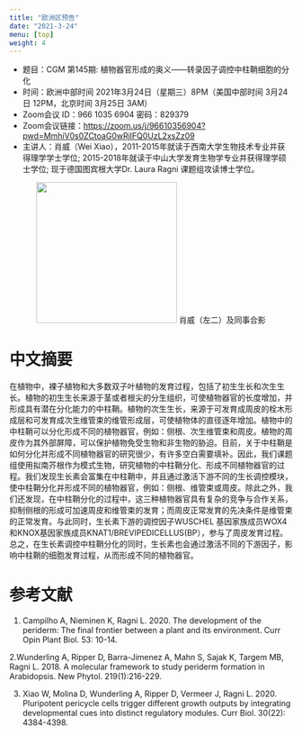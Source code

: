 ```yaml
---
title: "欧洲区预告"
date: "2021-3-24"
menu: [top]
weight: 4
---
```


- 题目：CGM 第145期: 植物器官形成的奥义——转录因子调控中柱鞘细胞的分化
- 时间：欧洲中部时间 2021年3月24日（星期三）8PM（美国中部时间 3月24日 12PM，北京时间 3月25日 3AM）
- Zoom会议 ID：966 1035 6904 密码：829379 
- Zoom会议链接：https://zoom.us/j/96610356904?pwd=MmhiV0s0ZCtoaG0wRjlFQ0UzL2xsZz09
- 主讲人：肖威（Wei Xiao），2011-2015年就读于西南大学生物技术专业并获得理学学士学位; 2015-2018年就读于中山大学发育生物学专业并获得理学硕士学位; 现于德国图宾根大学Dr. Laura Ragni 课题组攻读博士学位。

<div align="center">
<img src="https://i.ibb.co/C8NkntZ/1.png" height=250>
肖威（左二）及同事合影
</div>

# 中文摘要

在植物中，裸子植物和大多数双子叶植物的发育过程，包括了初生生长和次生生长。植物的初生生长来源于茎或者根尖的分生组织，可使植物器官的长度增加，并形成具有潜在分化能力的中柱鞘。植物的次生生长，来源于可发育成周皮的栓木形成层和可发育成次生维管束的维管形成层，可使植物体的直径逐年增加。植物中的中柱鞘可以分化形成不同的植物器官，例如：侧根、次生维管束和周皮。植物的周皮作为其外部屏障，可以保护植物免受生物和非生物的胁迫。目前，关于中柱鞘是如何分化并形成不同植物器官的研究很少，有许多空白需要填补。因此，我们课题组使用拟南芥根作为模式生物，研究植物的中柱鞘分化、形成不同植物器官的过程。我们发现生长素会富集在中柱鞘中，并且通过激活下游不同的生长调控模块，使中柱鞘分化并形成不同的植物器官，例如：侧根、维管束或周皮。除此之外，我们还发现，在中柱鞘分化的过程中，这三种植物器官具有复杂的竞争与合作关系，抑制侧根的形成可加速周皮和维管束的发育；而周皮正常发育的先决条件是维管束的正常发育。与此同时，生长素下游的调控因子WUSCHEL 基因家族成员WOX4和KNOX基因家族成员KNAT1/BREVIPEDICELLUS(BP），参与了周皮发育过程。总之，在生长素调控中柱鞘分化的同时，生长素也会通过激活不同的下游因子，影响中柱鞘的细胞发育过程，从而形成不同的植物器官。



# 参考文献

1. Campilho A, Nieminen K, Ragni L. 2020. The development of the periderm: The final frontier between a plant and its environment. Curr Opin Plant Biol. 53: 10-14.

2.Wunderling A, Ripper D, Barra-Jimenez A, Mahn S, Sajak K, Targem MB, Ragni L. 2018. A molecular framework to study periderm formation in Arabidopsis. New Phytol. 219(1):216-229.

3. Xiao W, Molina D, Wunderling A, Ripper D, Vermeer J, Ragni L. 2020. Pluripotent pericycle cells trigger different growth outputs by integrating developmental cues into distinct regulatory modules. Curr Biol. 30(22): 4384-4398.


